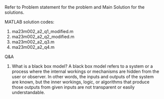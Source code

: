 Refer to Problem statement for the problem and Main Solution for the solutions. 

MATLAB solution codes:
1. ma23m002_a2_q1_modified.m
2. ma23m002_a2_q2_modified.m
3. ma23m002_a2_q3.m
4. ma23m002_a2_q4.m

Q&A

1. What is a black box model?
A black box model refers to a system or a process where the internal workings or mechanisms are hidden from the user or observer. In other words, the inputs and outputs of the system are known, but the inner workings, logic, or algorithms that produce those outputs from given inputs are not transparent or easily understandable.



